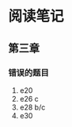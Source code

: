 <!--
 * @Description:
 * @Author: Amamiya
 * @Date: 2022-08-16 11:07:14
 * TechChangeTheWorld
 * WHUROBOCON_Alright_Reserved
-->

# 阅读笔记

## 第三章
### 错误的题目
1. e20
2. e26 c
3. e28 b/c
4. e30 